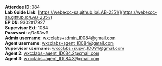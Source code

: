 
**Attendee ID**: 084  
**Lab Guide Link**: [https://webexcc-sa.github.io/LAB-2351/](https://webexcc-sa.github.io/LAB-2351/)  
**EP DN**: 9302017927  
**Supervisor Ext**: 1084  
**Password**: q!Rc53wB  
**Admin username**: wxcclabs+admin_ID084@gmail.com  
**Agent username**: wxcclabs+agent_ID084@gmail.com  
**Supervisor username**: wxcclabs+supvr_ID084@gmail.com  
**Agent 2**: wxcclabs+agent_ID084.2@gmail.com  
**Agent 3**: wxcclabs+agent_ID084.3@gmail.com  

